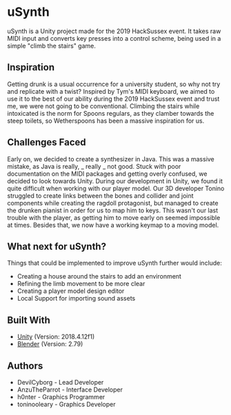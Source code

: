 # uSynth
uSynth is a Unity project made for the 2019 HackSussex event. It takes raw MIDI input and converts key presses into a control scheme, being used in a simple "climb the stairs" game.

## Inspiration
Getting drunk is a usual occurrence for a university student, so why not try and replicate with a twist? Inspired by Tym's MIDI keyboard, we aimed to use it to the best of our ability during the 2019 HackSussex event and trust me, we were not going to be conventional. Climbing the stairs while intoxicated is the norm for Spoons regulars, as they clamber towards the steep toilets, so Wetherspoons has been a massive inspiration for us.

## Challenges Faced
Early on, we decided to create a synthesizer in Java. This was a massive mistake, as Java is really, _ really _ not good. Stuck with poor documentation on the MIDI packages and getting overly confused, we decided to look towards Unity. During our development in Unity, we found it quite difficult when working with our player model. Our 3D developer Tonino struggled to create links between the bones and collider and joint components while creating the ragdoll protagonist, but managed to create the drunken pianist in order for us to map him to keys. This wasn't our last trouble with the player, as getting him to move early on seemed impossible at times. Besides that, we now have a working keymap to a moving model.

## What next for uSynth?
Things that could be implemented to improve uSynth further would include:
- Creating a house around the stairs to add an environment
- Refining the limb movement to be more clear
- Creating a player model design editor
- Local Support for importing sound assets

## Built With
- [Unity](https://unity.com) (Version: 2018.4.12f1)
- [Blender](https://www.blender.org/) (Version: 2.79)

## Authors
- DevilCyborg - Lead Developer
- AnzuTheParrot - Interface Developer
- h0nter - Graphics Programmer
- toninooleary - Graphics Developer

